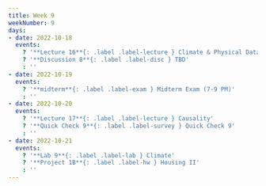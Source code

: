 ```yaml
---
title: Week 9
weekNumber: 9
days:
- date: 2022-10-18
  events:
    ? '**Lecture 16**{: .label .label-lecture } Climate & Physical Data'
    ? '**Discussion 8**{: .label .label-disc } TBD' 
    : ''
- date: 2022-10-19
  events:
    ? '**midterm**{: .label .label-exam } Midterm Exam (7-9 PM)'
    : ''
- date: 2022-10-20
  events:
    ? '**Lecture 17**{: .label .label-lecture } Causality'
    ? '**Quick Check 9**{: .label .label-survey } Quick Check 9'
    : ''
- date: 2022-10-21
  events:
    ? '**Lab 9**{: .label .label-lab } Climate'
    ? '**Project 1B**{: .label .label-hw } Housing II'
    : ''
---
```

